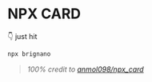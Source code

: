 # NPX CARD

👇 just hit 
```bash
npx brignano
```

> _100% credit to [anmol098/npx_card](https://github.com/anmol098/npx_card)_
